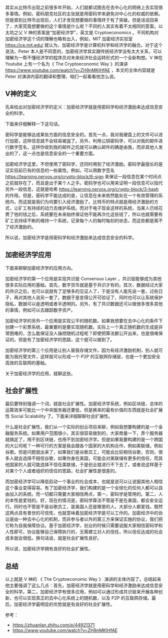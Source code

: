 其实从比特币出现之前很多年开始，人们就都试图去在去中心化的网络上去实现很多事情。例如，密码朋克社区的主张就是用密码学来避免对中心化的权威的依赖。但是直到比特币出现后，人们才发现想要做的事情终于有了突破。但是话说回来了，大家究竟想要做的这个事情是什么呢？不同的人其实有着不太相同的答案。以太坊之父 V 神的答案是“加密经济学”，英文是 Cryptoeconomics 。不同机构对加密经济学这个词的理解也略有出入，例如，MIT 加密经济实验室 https://ce.mit.edu/ 就认为，加密经济学是计算机科学和经济学的融合。对于这个说法，Peter 本人是不同意的，加密经济学其实跟传统经济学没有太大关系，可以理解为一帮不懂经济学的程序员对未来经济社会运转形式的一个全新构想。V 神在 Youtube 上有一个名为《 The Cryptoeconomic Way 》的演讲 https://www.youtube.com/watch?v=ZH9nMKIHfAE ，本文的主体内容就是 Peter 对演讲内容的翻译和整理，咱们一起看看他怎么说。

## V神的定义

先来给出对加密经济学的定义：加密经济学就是用密码学和经济激励来达成信息安全的科学。

下面来仔细解释一下这句话。

密码学是能够达成某些方面的信息安全的。首先一点，我对我硬盘上的文件可以进行加密，这样信息就不会轻易被盗了。另外，利用公钥密码学，可以对我的邮件进行数字签名，这样你收到我的邮件之后就可以确认邮件的确是由我，而非其他人发出的了，这一点也是信息安全的一个重要方面。

加密经济学这里，不但使用了密码学，还同时用到了经济激励。密码学最擅长的是证实目前已有的信息的一些属性。例如，可以用数字签名 https://learning.nervos.org/crypto-block/6-sign 来保证一段信息在某个时间点之前就存在了，而且是出于某个人之手。密码学也可以用来证明一段信息可以指代另外一段信息，这就是哈希 https://learning.nervos.org/crypto-block/3-hash 的作用。但是，密码学不能达成的是，让信息在未来依然能处在一个有效管理的系统内，而这就是我们为何要引入经济激励了。比特币的特点就是用经济激励的方式，让矿工有持续的动力去维护系统。而对于电子现金这样的系统，当某人已经花费了他的钱之后，系统要在未来始终保证他不能再次化这些钱了，所以也就需要有矿工去持续不断的维持一个系统，记录每个人的每时每刻的状态，而这些都是离不了经济激励的。

所以说，加密经济学是用密码学和经济激励来达成信息安全的科学。

## 加密经济学应用

下面来聊聊加密经济学的应用方向。

加密经济学的第一个应用是实现共识层 Consensus Layer ，共识层能够成为其他很多实际应用的基础。首先，数字货币就是基于共识才有的。其次，数据经过大家的共识之后，也可以说就有了足够多的见证人了，于是没有人能先说一套，过些日子，再对其他人说另一套了。数据于是变得公开可验证了，同时也可以让系统保护隐私，数据可以是透明或者半透明的。另外，有了共识数据还可以做很多很多其他的事情，例如可以去跟踪数字资产。

加密经济学的另外一个应用是实现公平的随机数。如果我想要在去中心化的条件下创建一个彩票系统，最重要的是要实现随机数。实际上一个真正随机数的生成是非常困难的，怎么能保证没人操控随机过程呢？即使把算法都公开出来，也是很难保证的。但是有了加密经济学的思路，这个就可以做到了。

加密经济学的第三个应用是让别人替我存储文件。因为有经济激励机制，别人就可能为我托管文件，这样就可以形成一个 P2P 的互联网存储层，也是一个更加安全高效的互联网的基础。

关于加密经济学的应用，就聊这些。

## 社会扩展性

最后要特别强调一个词，就是社会扩展性。加密经济学系统，例如区块链，总体的运算效率可能比一个中央服务器还要低，但是换来的最有价值的东西就是社会扩展性 Social Scalability 了。下面来详细聊聊社会扩展性。

什么是社会扩展性，我们从一个实际的创业项目来聊，例如我想要构建的是一个金融服务系统。如果用户范围很小，其实很容易做到的，大家商量一下，弄个服务器就搞定了，用不到区块链，也用不到加密经济学。但是如果我要构建的是一个跨国的大公司呢？一种可行的方案是我会跟各个国家的大机构合作，例如美联储，例如谷歌。但是问题就出来了，如果我们是谷歌员工，可能会比较相信谷歌，否则，很多人就会选择不相信谷歌，如果你身在美国，可能会对美联储有更多的信任，而其他国家的人就可能选择不信任美联储，于是创业就进行不下去了。或者说这样基于对某个个人或者组织的信任的思路，社会扩展性是很差的。

而加密经济学可以降低启动一个事业的社会成本，也就是说可以让说服其他人相信这个事业变得容易。有了加密经济学，我们构建的是一个全球化的任何人都可以自由加入的系统。而一切都只需要大家相信两点，第一，密码学是管用的。第二，人的本性是爱钱的。好，现在的情况是，密码学算法不管是不是在美国，都会安全运行。同时也不管是不是谷歌员工，是美国人还是哪里的人，大部分人都爱钱。既然这两点具有普世的可信性，也就意味着加密经济学是可以工作的。加密经济中的协议是由一种去中心化的机制，而非参与者以外的第三方来保证实施的协议，我们把它称为自我保障协议。基于加密经济学，创业的时候只需要说服大家相信密码学和人性即可，协议能够自己保障执行的，无需建立对人的信任，所以信任达成的社会成本就会很低。换句话说，就是社会扩展性良好。

所以说，加密经济学拥有良好的社会扩展性。

## 总结

以上就是 V 神的 《 The Cryptoeconomic Way 》 演讲的主体内容了。总结起来他主要强调了这么几点：首先，加密经济学就是用密码学和经济激励来达成信息安全的科学。第二，加密经济学有很多应用，例如可以通过形成共识层来开展各种创新，也可以实现真正的去中心化系统上的随机数，以及 P2P 的互联网存储。最后，加密经济学最明显的优势就是有良好的社会扩展性。

参考：

- https://zhuanlan.zhihu.com/p/44921371
- https://www.youtube.com/watch?v=ZH9nMKIHfAE
